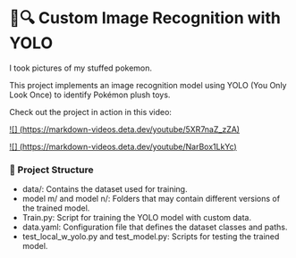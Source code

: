 # 🧸🔍 Custom Image Recognition with YOLO

I took pictures of my stuffed pokemon.

This project implements an image recognition model using YOLO (You Only Look Once) to identify Pokémon plush toys.

Check out the project in action in this video:

[![] (https://markdown-videos.deta.dev/youtube/5XR7naZ_zZA)](https://youtu.be/watch?v=5XR7naZ_zZA)

[![] (https://markdown-videos.deta.dev/youtube/NarBox1LkYc)](https://youtu.be/NarBox1LkYc)

### 📁 Project Structure

- data/: Contains the dataset used for training.
- model m/ and model n/: Folders that may contain different versions of the trained model.
- Train.py: Script for training the YOLO model with custom data.
- data.yaml: Configuration file that defines the dataset classes and paths.
- test_local_w_yolo.py and test_model.py: Scripts for testing the trained model.

